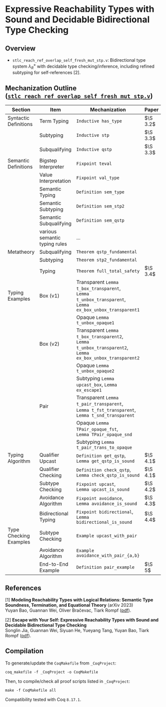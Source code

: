 # Expressive Reachability Types with Sound and Decidable Bidirectional Type Checking

## Overview

* `stlc_reach_ref_overlap_self_fresh_mut_stp.v`:
    Bidirectional type system $\lambda^\diamond_R$ with decidable type checking/inference, including refined subtyping for self-references [2].

## Mechanization Outline ([`stlc_reach_ref_overlap_self_fresh_mut_stp.v`](stlc_reach_ref_overlap_self_fresh_mut_stp.v))

| Section | Item | Mechanization | Paper |
|---------|------|---------------|-------|
| Syntactic Definitions | Term Typing   | `Inductive has_type` | $\S 3.2$ |
|                       | Subtyping     | `Inductive stp`      | $\S 3.3$ |
|                       | Subqualifying | `Inductive qstp`     | $\S 3.3$ |
| Semantic Definitions | Bigstep Interpreter    | `Fixpoint teval`      |
|                      | Value Interpretation   | `Fixpoint val_type`   |
|                      | Semantic Typing        | `Definition sem_type` |
|                      | Semantic Subtyping     | `Definition sem_stp2` |
|                      | Semantic Subqualifying | `Definition sem_qstp` |
|                      | various semantic typing rules | ... |
| Metatheory | Subqualifying | `Theorem qstp_fundamental`  |
|            | Subtyping     | `Theorem stp2_fundamental`  |
|            | Typing        | `Theorem full_total_safety` | $\S 3.4$ |
| Typing Examples | Box (v1) | Transparent `Lemma t_box_transparent`,<br>`Lemma t_unbox_transparent`,<br>`Lemma ex_box_unbox_transparent1` |
|                 |          | Opaque `Lemma t_unbox_opaque1` |
|                 | Box (v2) | Transparent `Lemma t_box_transparent2`,<br>`Lemma t_unbox_transparent2`,<br>`Lemma ex_box_unbox_transparent2` |
|                 |          | Opaque `Lemma t_unbox_opaque2` |
|                 |          | Subtyping `Lemma upcast_box`, `Lemma ex_escape1` |
|                 | Pair     | Transparent `Lemma t_pair_transparent`,<br>`Lemma t_fst_transparent`,<br>`Lemma t_snd_transparent` |
|                 |          | Opaque `Lemma TPair_opaque_fst`,<br>`Lemma TPair_opaque_snd` |
|                 |          | Subtyping `Lemma t_pair_trans_to_opaque` |
| Typing Algorithm | Qualifier Upcast     | `Definition get_qstp`,<br>`Lemma get_qstp_is_sound`         | $\S 4.1$ |
|                  | Qualifier Checking   | `Definition check_qstp`,<br>`Lemma check_qstp_is_sound`     | $\S 4.1$ |
|                  | Subtype Checking     | `Fixpoint upcast`,<br>`Lemma upcast_is_sound`               | $\S 4.2$ |
|                  | Avoidance Algorithm  | `Fixpoint avoidance`,<br>`Lemma avoidance_is_sound`         | $\S 4.3$ |
|                  | Bidirectional Typing | `Fixpoint bidirectional`,<br>`Lemma bidirectional_is_sound` | $\S 4.4$ |
| Type Checking Examples | Subtype Checking    | `Example upcast_with_pair`          |
|                        | Avoidance Algorithm | `Example avoidance_with_pair_{a,b}` |
|                        | End-to-End Example  | `Definition pair_example`           | $\S 5$ |

## References

[1] **Modeling Reachability Types with Logical Relations: Semantic Type Soundness, Termination, and Equational Theory** (arXiv 2023)</br>
Yuyan Bao, Guannan Wei, Oliver Bračevac, Tiark Rompf
([pdf](https://arxiv.org/pdf/2309.05885.pdf)).

[2] **Escape with Your Self: Expressive Reachability Types with Sound and Decidable Bidirectional Type Checking** </br>
Songlin Jia, Guannan Wei, Siyuan He, Yueyang Tang, Yuyan Bao, Tiark Rompf
([pdf](https://arxiv.org/pdf/2404.08217.pdf)).


## Compilation

To generate/update the `CoqMakefile` from `_CoqProject`:

`coq_makefile -f _CoqProject -o CoqMakefile`

Then, to compile/check all proof scripts listed in `_CoqProject`:

`make -f CoqMakefile all`

Compatibility tested with Coq `8.17.1`.


